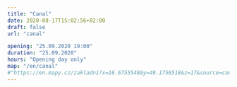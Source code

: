 ```yaml
---
title: "Canal"
date: 2020-08-17T15:02:56+02:00
draft: false
url: "canal"

opening: "25.09.2020 19:00"
duration: "25.09.2020"
hours: "Opening day only"
map: "/en/canal"
#"https://en.mapy.cz/zakladni?x=16.6755548&y=49.1756518&z=17&source=coor&id=16.675404629967574%2C49.17613221437531"
---
```

